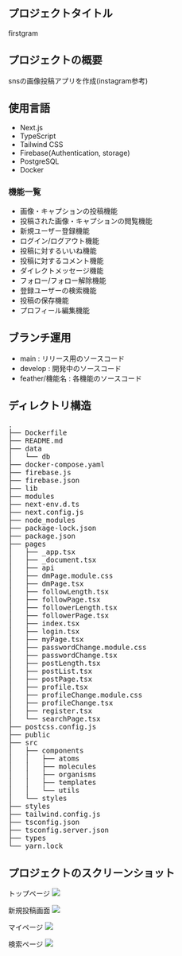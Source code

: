 ## プロジェクトタイトル
firstgram

## プロジェクトの概要
snsの画像投稿アプリを作成(instagram参考)

## 使用言語
- Next.js
- TypeScript
- Tailwind CSS
- Firebase(Authentication, storage)
- PostgreSQL
- Docker

### 機能一覧
- 画像・キャプションの投稿機能
- 投稿された画像・キャプションの閲覧機能
- 新規ユーザー登録機能
- ログイン/ログアウト機能
- 投稿に対するいいね機能
- 投稿に対するコメント機能
- ダイレクトメッセージ機能
- フォロー/フォロー解除機能
- 登録ユーザーの検索機能
- 投稿の保存機能
- プロフィール編集機能

## ブランチ運用
- main          : リリース用のソースコード
- develop       : 開発中のソースコード
- feather/機能名 : 各機能のソースコード


## ディレクトリ構造
<pre>
.
├── Dockerfile
├── README.md
├── data
│   └── db
├── docker-compose.yaml
├── firebase.js
├── firebase.json
├── lib
├── modules
├── next-env.d.ts
├── next.config.js
├── node_modules
├── package-lock.json
├── package.json
├── pages
│   ├── _app.tsx
│   ├── _document.tsx
│   ├── api
│   ├── dmPage.module.css
│   ├── dmPage.tsx
│   ├── followLength.tsx
│   ├── followPage.tsx
│   ├── followerLength.tsx
│   ├── followerPage.tsx
│   ├── index.tsx
│   ├── login.tsx
│   ├── myPage.tsx
│   ├── passwordChange.module.css
│   ├── passwordChange.tsx
│   ├── postLength.tsx
│   ├── postList.tsx
│   ├── postPage.tsx
│   ├── profile.tsx
│   ├── profileChange.module.css
│   ├── profileChange.tsx
│   ├── register.tsx
│   └── searchPage.tsx
├── postcss.config.js
├── public
├── src
│   ├── components
│   │   ├── atoms
│   │   ├── molecules
│   │   ├── organisms
│   │   ├── templates
│   │   └── utils
│   └── styles
├── styles
├── tailwind.config.js
├── tsconfig.json
├── tsconfig.server.json
├── types
└── yarn.lock
</pre>

## プロジェクトのスクリーンショット

トップページ
<img src="./pubric/top.png" />

新規投稿画面
<img src="./pubric/newPost.png" />

マイページ
<img src="./pubric/profile.png" />

検索ページ
<img src="./pubric/searchPage.png" />
